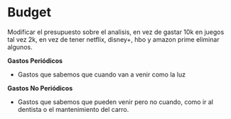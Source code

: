 # Budget
Modificar el presupuesto sobre el analisis, en vez de gastar 10k en juegos tal vez 2k, en vez de tener netflix, disney+, hbo y amazon prime eliminar algunos.

**Gastos Periódicos** 
- Gastos que sabemos que cuando van a venir como la luz

**Gastos No Periódicos**
- Gastos que sabemos que pueden venir pero no cuando, como ir al dentista o el mantenimiento del carro.
